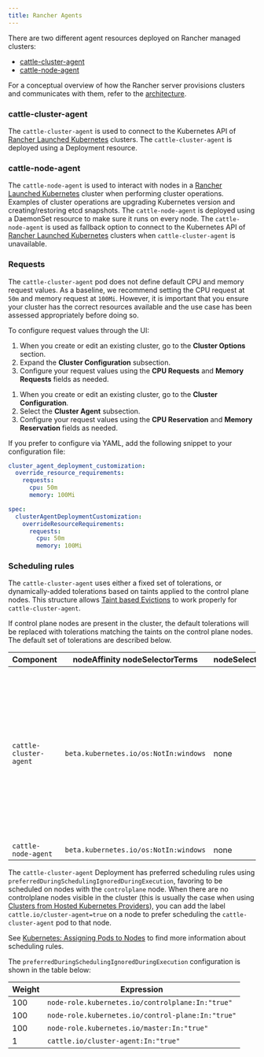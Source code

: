 ```yaml
---
title: Rancher Agents
---
```


<head>
  <link rel="canonical" href="https://ranchermanager.docs.rancher.com/how-to-guides/new-user-guides/launch-kubernetes-with-rancher/about-rancher-agents"/>
</head>

There are two different agent resources deployed on Rancher managed clusters:

- [cattle-cluster-agent](#cattle-cluster-agent)
- [cattle-node-agent](#cattle-node-agent)

For a conceptual overview of how the Rancher server provisions clusters and communicates with them, refer to the [architecture](../../../reference-guides/rancher-manager-architecture/rancher-manager-architecture.md).

### cattle-cluster-agent

The `cattle-cluster-agent` is used to connect to the Kubernetes API of [Rancher Launched Kubernetes](launch-kubernetes-with-rancher.md) clusters. The `cattle-cluster-agent` is deployed using a Deployment resource.

### cattle-node-agent

The `cattle-node-agent` is used to interact with nodes in a [Rancher Launched Kubernetes](launch-kubernetes-with-rancher.md) cluster when performing cluster operations. Examples of cluster operations are upgrading Kubernetes version and creating/restoring etcd snapshots. The `cattle-node-agent` is deployed using a DaemonSet resource to make sure it runs on every node. The `cattle-node-agent` is used as fallback option to connect to the Kubernetes API of [Rancher Launched Kubernetes](launch-kubernetes-with-rancher.md) clusters when `cattle-cluster-agent` is unavailable.

### Requests

The `cattle-cluster-agent` pod does not define default CPU and memory request values. As a baseline, we recommend setting the CPU request at `50m` and memory request at `100Mi`. However, it is important that you ensure your cluster has the correct resources available and the use case has been assessed appropriately before doing so.

To configure request values through the UI:

<Tabs groupId="k8s-distro">
<TabItem value="RKE">

1. When you create or edit an existing cluster, go to the **Cluster Options** section.
1. Expand the **Cluster Configuration** subsection.
1. Configure your request values using the **CPU Requests** and **Memory Requests** fields as needed.

</TabItem>
<TabItem value="RKE2/K3s">

1. When you create or edit an existing cluster, go to the **Cluster Configuration**.
1. Select the **Cluster Agent** subsection.
1. Configure your request values using the **CPU Reservation** and **Memory Reservation** fields as needed.

</TabItem>
</Tabs>

If you prefer to configure via YAML, add the following snippet to your configuration file:

<Tabs groupId="k8s-distro">
<TabItem value="RKE">

```yaml
cluster_agent_deployment_customization:
  override_resource_requirements:
    requests:
      cpu: 50m
      memory: 100Mi
```

</TabItem>
<TabItem value="RKE2/K3s">

```yaml
spec:
  clusterAgentDeploymentCustomization:
    overrideResourceRequirements:
      requests:
        cpu: 50m
        memory: 100Mi 
```

</TabItem>
</Tabs>

### Scheduling rules

The `cattle-cluster-agent` uses either a fixed set of tolerations, or dynamically-added tolerations based on taints applied to the control plane nodes. This structure allows [Taint based Evictions](https://kubernetes.io/docs/concepts/scheduling-eviction/taint-and-toleration/#taint-based-evictions) to work properly for `cattle-cluster-agent`.

If control plane nodes are present in the cluster, the default tolerations will be replaced with tolerations matching the taints on the control plane nodes. The default set of tolerations are described below.

| Component              | nodeAffinity nodeSelectorTerms             | nodeSelector | Tolerations                                                                    |
| ---------------------- | ------------------------------------------ | ------------ | ------------------------------------------------------------------------------ |
| `cattle-cluster-agent` | `beta.kubernetes.io/os:NotIn:windows`      | none         | **Note:** These are the default tolerations, and will be replaced by tolerations matching taints applied to controlplane nodes.<br/><br/>`effect:NoSchedule`<br/>`key:node-role.kubernetes.io/controlplane`<br/>`value:true`<br/><br/>`effect:NoSchedule`<br/>`key:node-role.kubernetes.io/control-plane`<br/>`operator:Exists`<br/><br/>`effect:NoSchedule`<br/>`key:node-role.kubernetes.io/master`<br/>`operator:Exists` |
| `cattle-node-agent`    | `beta.kubernetes.io/os:NotIn:windows`      | none         | `operator:Exists`                                                              |

The `cattle-cluster-agent` Deployment has preferred scheduling rules using `preferredDuringSchedulingIgnoredDuringExecution`, favoring to be scheduled on nodes with the `controlplane` node. When there are no controlplane nodes visible in the cluster (this is usually the case when using [Clusters from Hosted Kubernetes Providers](../kubernetes-clusters-in-rancher-setup/set-up-clusters-from-hosted-kubernetes-providers/set-up-clusters-from-hosted-kubernetes-providers.md)), you can add the label `cattle.io/cluster-agent=true` on a node to prefer scheduling the `cattle-cluster-agent` pod to that node.

See [Kubernetes: Assigning Pods to Nodes](https://kubernetes.io/docs/concepts/configuration/assign-pod-node/) to find more information about scheduling rules.

The `preferredDuringSchedulingIgnoredDuringExecution` configuration is shown in the table below:

| Weight | Expression                                       |
| ------ | ------------------------------------------------ |
| 100    | `node-role.kubernetes.io/controlplane:In:"true"` |
| 100    | `node-role.kubernetes.io/control-plane:In:"true"` |
| 100    | `node-role.kubernetes.io/master:In:"true"` |
| 1      | `cattle.io/cluster-agent:In:"true"`         |

